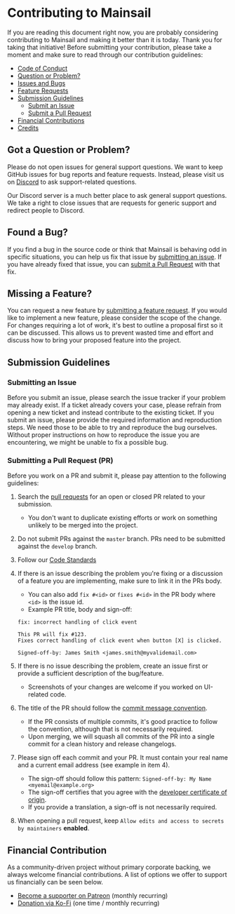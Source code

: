 # Contributing to Mainsail

If you are reading this document right now, you are probably considering contributing to Mainsail and making it better
than it is today. Thank you for taking that initiative! Before submitting your contribution, please take a moment and
make sure to read through our contribution guidelines:

- [Code of Conduct](https://github.com/mainsail-crew/mainsail/blob/develop/.github/CODE_OF_CONDUCT.md)
- [Question or Problem?](#question)
- [Issues and Bugs](#issue)
- [Feature Requests](#feature)
- [Submission Guidelines](#submit)
  - [Submit an Issue](#submit-issue)
  - [Submit a Pull Request](#submit-pr)
- [Financial Contributions](#financial)
- [Credits](https://docs.mainsail.xyz/credits)

## <a name="question"></a> Got a Question or Problem?

Please do not open issues for general support questions. We want to keep GitHub issues for bug reports and feature
requests. Instead, please visit us on [Discord](https://discord.gg/mainsail) to ask support-related questions.

Our Discord server is a much better place to ask general support questions. We take a right to close issues that are
requests for generic support and redirect people to Discord.

## <a name="issue"></a> Found a Bug?

If you find a bug in the source code or think that Mainsail is behaving odd in specific situations, you can help us fix
that issue by [submitting an issue](https://github.com/mainsail-crew/mainsail/issues/new?assignees=&labels=%E2%9A%A1+Type%3A+Bug&template=bug_report.yml).
If you have already fixed that issue, you can [submit a Pull Request](#submit-pr) with that fix.

## <a name="feature"></a> Missing a Feature?

You can request a new feature by [submitting a feature request](https://github.com/mainsail-crew/mainsail/issues/new?assignees=&labels=%F0%9F%92%A1+Type%3A+FR&template=feature_request.yml).
If you would like to implement a new feature, please consider the scope of the change. For changes requiring a lot of
work, it's best to outline a proposal first so it can be discussed. This allows us to prevent wasted time and effort and
discuss how to bring your proposed feature into the project.

## <a name="submit"></a> Submission Guidelines

### <a name="submit-issue"></a> Submitting an Issue

Before you submit an issue, please search the issue tracker if your problem may already exist. If a ticket already
covers your case, please refrain from opening a new ticket and instead contribute to the existing ticket. If you submit
an issue, please provide the required information and reproduction steps. We need those to be able to try and reproduce
the bug ourselves. Without proper instructions on how to reproduce the issue you are encountering, we might be unable to
fix a possible bug.

### <a name="submit-pr"></a> Submitting a Pull Request (PR)

Before you work on a PR and submit it, please pay attention to the following guidelines:

1. Search the [pull requests](https://github.com/mainsail-crew/mainsail/pulls) for an open or closed PR related to your submission.
   - You don't want to duplicate existing efforts or work on something unlikely to be merged into the project.
2. Do not submit PRs against the `master` branch. PRs need to be submitted against the `develop` branch.
3. Follow our [Code Standards](https://docs.mainsail.xyz/overview/developement/code-standards)
4. If there is an issue describing the problem you're fixing or a discussion of a feature you are implementing, make sure to link it in the PRs body.

   - You can also add `fix #<id>` or `fixes #<id>` in the PR body where `<id>` is the issue id.
   - Example PR title, body and sign-off:

   ```
   fix: incorrect handling of click event

   This PR will fix #123.
   Fixes correct handling of click event when button [X] is clicked.

   Signed-off-by: James Smith <james.smith@myvalidemail.com>
   ```

5. If there is no issue describing the problem, create an issue first or provide a sufficient description of the bug/feature.
   - Screenshots of your changes are welcome if you worked on UI-related code.
6. The title of the PR should follow the [commit message convention](https://www.conventionalcommits.org/en/v1.0.0/).
   - If the PR consists of multiple commits, it's good practice to follow the convention, although that is not necessarily required.
   - Upon merging, we will squash all commits of the PR into a single commit for a clean history and release changelogs.
7. Please sign off each commit and your PR. It must contain your real name and a current email address (see example in item 4).
   - The sign-off should follow this pattern: `Signed-off-by: My Name <myemail@example.org>`
   - The sign-off certifies that you agree with the [developer certificate of origin](https://github.com/mainsail-crew/mainsail/blob/develop/.github/DEVELOPER_CERTIFICATE_OF_ORIGIN.md).
   - If you provide a translation, a sign-off is not necessarily required.
8. When opening a pull request, keep `Allow edits and access to secrets by maintainers` **enabled**.

## <a name="financial"></a> Financial Contribution

As a community-driven project without primary corporate backing, we always welcome financial contributions. A list of
options we offer to support us financially can be seen below.

- [Become a supporter on Patreon](https://patreon.com/meteyou) (monthly recurring)
- [Donation via Ko-Fi](https://ko-fi.com/mainsail) (one time / monthly recurring)
